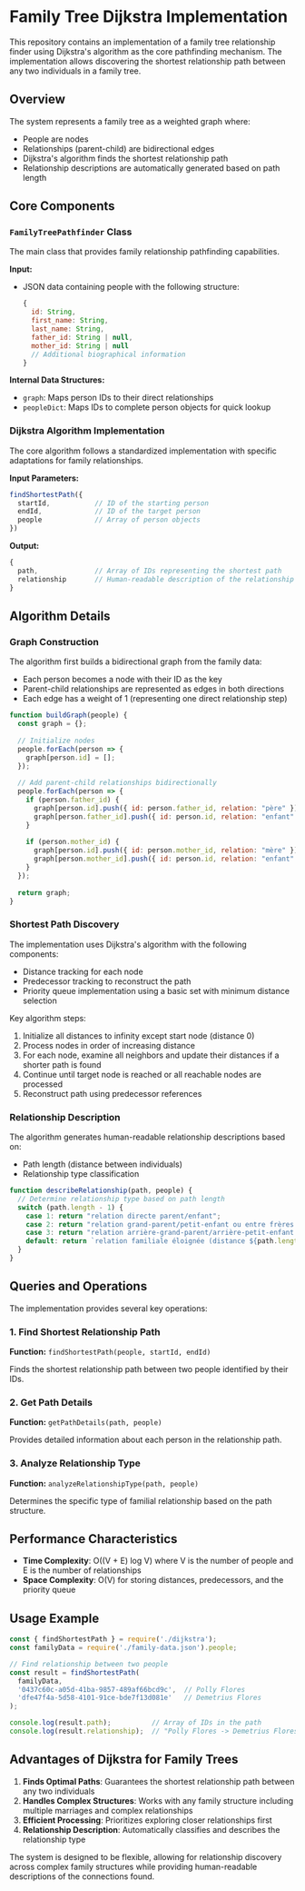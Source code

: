 # Family Tree Dijkstra Implementation

This repository contains an implementation of a family tree relationship finder using Dijkstra's algorithm as the core pathfinding mechanism. The implementation allows discovering the shortest relationship path between any two individuals in a family tree.

## Overview

The system represents a family tree as a weighted graph where:
- People are nodes
- Relationships (parent-child) are bidirectional edges
- Dijkstra's algorithm finds the shortest relationship path
- Relationship descriptions are automatically generated based on path length

## Core Components

### `FamilyTreePathfinder` Class

The main class that provides family relationship pathfinding capabilities.

**Input:**
- JSON data containing people with the following structure:
  ```javascript
  {
    id: String,
    first_name: String,
    last_name: String,
    father_id: String | null,
    mother_id: String | null
    // Additional biographical information
  }
  ```

**Internal Data Structures:**
- `graph`: Maps person IDs to their direct relationships
- `peopleDict`: Maps IDs to complete person objects for quick lookup

### Dijkstra Algorithm Implementation

The core algorithm follows a standardized implementation with specific adaptations for family relationships.

**Input Parameters:**
```javascript
findShortestPath({
  startId,           // ID of the starting person
  endId,             // ID of the target person
  people             // Array of person objects
})
```

**Output:**
```javascript
{
  path,              // Array of IDs representing the shortest path
  relationship       // Human-readable description of the relationship
}
```

## Algorithm Details

### Graph Construction

The algorithm first builds a bidirectional graph from the family data:
- Each person becomes a node with their ID as the key
- Parent-child relationships are represented as edges in both directions
- Each edge has a weight of 1 (representing one direct relationship step)

```javascript
function buildGraph(people) {
  const graph = {};
  
  // Initialize nodes
  people.forEach(person => {
    graph[person.id] = [];
  });
  
  // Add parent-child relationships bidirectionally
  people.forEach(person => {
    if (person.father_id) {
      graph[person.id].push({ id: person.father_id, relation: "père" });
      graph[person.father_id].push({ id: person.id, relation: "enfant" });
    }
    
    if (person.mother_id) {
      graph[person.id].push({ id: person.mother_id, relation: "mère" });
      graph[person.mother_id].push({ id: person.id, relation: "enfant" });
    }
  });
  
  return graph;
}
```

### Shortest Path Discovery

The implementation uses Dijkstra's algorithm with the following components:
- Distance tracking for each node
- Predecessor tracking to reconstruct the path
- Priority queue implementation using a basic set with minimum distance selection

Key algorithm steps:
1. Initialize all distances to infinity except start node (distance 0)
2. Process nodes in order of increasing distance
3. For each node, examine all neighbors and update their distances if a shorter path is found
4. Continue until target node is reached or all reachable nodes are processed
5. Reconstruct path using predecessor references

### Relationship Description

The algorithm generates human-readable relationship descriptions based on:
- Path length (distance between individuals)
- Relationship type classification

```javascript
function describeRelationship(path, people) {
  // Determine relationship type based on path length
  switch (path.length - 1) {
    case 1: return "relation directe parent/enfant";
    case 2: return "relation grand-parent/petit-enfant ou entre frères et sœurs";
    case 3: return "relation arrière-grand-parent/arrière-petit-enfant ou entre cousins";
    default: return `relation familiale éloignée (distance ${path.length - 1})`;
  }
}
```

## Queries and Operations

The implementation provides several key operations:

### 1. Find Shortest Relationship Path

**Function:** `findShortestPath(people, startId, endId)`

Finds the shortest relationship path between two people identified by their IDs.

### 2. Get Path Details

**Function:** `getPathDetails(path, people)`

Provides detailed information about each person in the relationship path.

### 3. Analyze Relationship Type

**Function:** `analyzeRelationshipType(path, people)`

Determines the specific type of familial relationship based on the path structure.

## Performance Characteristics

- **Time Complexity**: O((V + E) log V) where V is the number of people and E is the number of relationships
- **Space Complexity**: O(V) for storing distances, predecessors, and the priority queue

## Usage Example

```javascript
const { findShortestPath } = require('./dijkstra');
const familyData = require('./family-data.json').people;

// Find relationship between two people
const result = findShortestPath(
  familyData,
  '0437c60c-a05d-41ba-9857-489af66bcd9c',  // Polly Flores
  'dfe47f4a-5d58-4101-91ce-bde7f13d081e'   // Demetrius Flores
);

console.log(result.path);          // Array of IDs in the path
console.log(result.relationship);  // "Polly Flores -> Demetrius Flores - relation directe parent/enfant"
```

## Advantages of Dijkstra for Family Trees

1. **Finds Optimal Paths**: Guarantees the shortest relationship path between any two individuals
2. **Handles Complex Structures**: Works with any family structure including multiple marriages and complex relationships
3. **Efficient Processing**: Prioritizes exploring closer relationships first
4. **Relationship Description**: Automatically classifies and describes the relationship type

The system is designed to be flexible, allowing for relationship discovery across complex family structures while providing human-readable descriptions of the connections found.